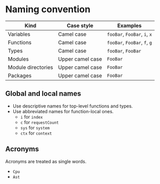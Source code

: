 # Naming convention

| Kind               | Case style       | Examples                     |
| ------------------ | ---------------- | ---------------------------- |
| Variables          | Camel case       | `fooBar`, `FooBar`, `i`, `x` |
| Functions          | Camel case       | `fooBar`, `FooBar`, `f`, `g` |
| Types              | Camel case       | `fooBar`, `FooBar`           |
| Modules            | Upper camel case | `FooBar`                     |
| Module directories | Upper camel case | `FooBar`                     |
| Packages           | Upper camel case | `FooBar`                     |

## Global and local names

- Use descriptive names for top-level functions and types.
- Use abbreviated names for function-local ones.
  - `i` for `index`
  - `c` for `requestCount`
  - `sys` for `system`
  - `ctx` for `context`

## Acronyms

Acronyms are treated as single words.

- `Cpu`
- `Ast`

